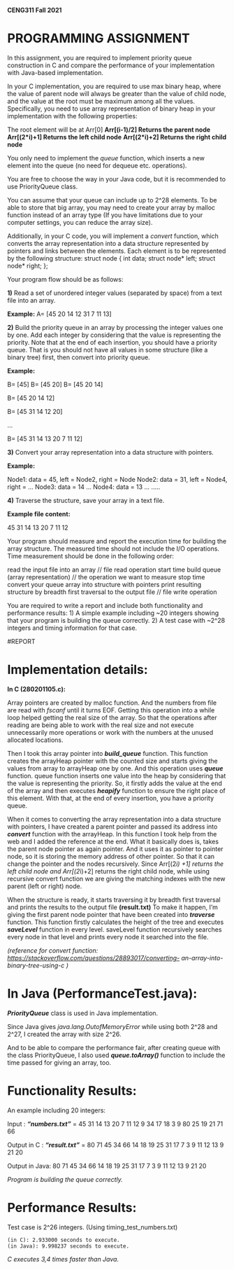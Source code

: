 **CENG311 Fall 2021**

# PROGRAMMING ASSIGNMENT 

In this assignment, you are required to implement priority queue construction in C and compare the
performance of your implementation with Java-based implementation.

In your C implementation, you are required to use max binary heap, where the value of parent node
will always be greater than the value of child node, and the value at the root must be maximum
among all the values. Specifically, you need to use array representation of binary heap in your
implementation with the following properties:

The root element will be at Arr[0]
**Arr[(i-1)/2] Returns the parent node**
**Arr[(2*i)+1] Returns the left child node**
**Arr[(2*i)+2] Returns the right child node**

You only need to implement the _queue_ function, which inserts a new element into the queue (no
need for dequeue etc. operations).

You are free to choose the way in your Java code, but it is recommended to use PriorityQueue class.

You can assume that your queue can include up to 2^28 elements. To be able to store that big array,
you may need to create your array by malloc function instead of an array type (If you have
limitations due to your computer settings, you can reduce the array size).

Additionally, in your C code, you will implement a _convert_ function, which converts the array
representation into a data structure represented by pointers and links between the elements. Each
element is to be represented by the following structure:
struct node
{
int data;
struct node* left;
struct node* right;
};

Your program flow should be as follows:

**1)** Read a set of unordered integer values (separated by space) from a text file into an array.

**Example:** A= [45 20 14 12 31 7 11 13]

**2)** Build the priority queue in an array by processing the integer values one by one. Add each
integer by considering that the value is representing the priority. Note that at the end of each
insertion, you should have a priority queue. That is you should not have all values in some structure
(like a binary tree) first, then convert into priority queue.

**Example:**

B= [45]
B= [45 20]
B= [45 20 14]


B= [45 20 14 12]

B= [45 31 14 12 20]

...

B= [45 31 14 13 20 7 11 12]

**3)** Convert your array representation into a data structure with pointers.

**Example:**

Node1: data = 45, left = Node2, right = Node
Node2: data = 31, left = Node4, right = ...
Node3: data = 14 ...
Node4: data = 13 ...
.....

**4)** Traverse the structure, save your array in a text file.

**Example file content:**

45 31 14 13 20 7 11 12

Your program should measure and report the execution time for building the array structure. The
measured time should not include the I/O operations. Time measurement should be done in the
following order:

read the input file into an array // file read operation
start time
build queue (array representation) // the operation we want to measure
stop time
convert your queue array into structure with pointers
print resulting structure by breadth first traversal to the output file // file write operation

You are required to write a report and include both functionality and performance results: 1) A
simple example including ~20 integers showing that your program is building the queue correctly.
2) A test case with ~2^28 integers and timing information for that case.

#REPORT

# Implementation details:

**In C (280201105.c):**

Array pointers are created by malloc function. And the numbers from file are read with
_fscanf_ until it turns EOF. Getting this operation into a while loop helped getting the real size
of the array. So that the operations after reading are being able to work with the real size
and not execute unnecessarily more operations or work with the numbers at the unused
allocated locations.

Then I took this array pointer into **_build_queue_** function. This function creates the arrayHeap
pointer with the counted size and starts giving the values from array to arrayHeap one by
one. And this operation uses **_queue_** function. queue function inserts one value into the heap
by considering that the value is representing the priority. So, it firstly adds the value at the
end of the array and then executes **_heapify_** function to ensure the right place of this
element. With that, at the end of every insertion, you have a priority queue.

When it comes to converting the array representation into a data structure with pointers, I
have created a parent pointer and passed its address into **_convert_** function with the
arrayHeap. In this function I took help from the web and I added the reference at the end.
What it basically does is, takes the parent node pointer as again pointer. And it uses it as
pointer to pointer node, so it is storing the memory address of other pointer. So that it can
change the pointer and the nodes recursively. Since Arr[(2*i) +1] returns the left child node
and Arr[(2*i)+2] returns the right child node, while using recursive convert function we are
giving the matching indexes with the new parent (left or right) node.

When the structure is ready, it starts traversing it by breadth first traversal and prints the
results to the output file **(result.txt)** To make it happen, I’m giving the first parent node
pointer that have been created into **_traverse_** function. This function firstly calculates the
height of the tree and executes **_saveLevel_** function in every level. saveLevel function
recursively searches every node in that level and prints every node it searched into the file.

_(reference for convert function: https://stackoverflow.com/questions/28893017/converting-
an-array-into-binary-tree-using-c )_

# In Java (PerformanceTest.java):

**_PriorityQueue_** class is used in Java implementation.

Since Java gives _java.lang.OutofMemoryError_ while using both 2^28 and 2^27, I created the
array with size 2^26.

And to be able to compare the performance fair, after creating queue with the class
PriorityQueue, I also used **_queue.toArray()_** function to include the time passed for giving an
array, too.


# Functionality Results:

An example including 20 integers:

Input : **_“numbers.txt”_** = 45 31 14 13 20 7 11 12 9 34 17 18 3 9 80 25 19 21 71 66

Output in C : **_“result.txt”_** = 80 71 45 34 66 14 18 19 25 31 17 7 3 9 11 12 13 9 21 20

Output in Java: 80 71 45 34 66 14 18 19 25 31 17 7 3 9 11 12 13 9 21 20

_Program is building the queue correctly._

# Performance Results:

Test case is 2^26 integers. (Using timing_test_numbers.txt)

```
(in C): 2.933000 seconds to execute.
(in Java): 9.998237 seconds to execute.
```
_C executes 3,4 times faster than Java._

